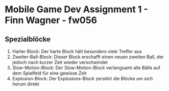 # Mobile Game Dev Assignment 1 - Finn Wagner - fw056

## Spezialblöcke

1. Harter Block: Der harte Block hält besonders viele Treffer aus
2. Zweiter-Ball-Block: Dieser Block erschafft einen neuen zweiten Ball, der jedoch nach kurzer Zeit wieder verschwindet
3. Slow-Motion-Block: Der Slow-Motion-Block verlangsamt alle Bälle auf dem Spielfeld für eine gewisse Zeit
4. Explosion-Block: Der Explosions-Block zerstört die Blöcke um sich herum direkt
